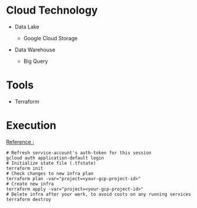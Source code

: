 # Cloud Technology

- Data Lake

  - Google Cloud Storage

- Data Warehouse
  - Big Query

# Tools

- Terraform

# Execution

[Reference : ](https://github.com/DataTalksClub/data-engineering-zoomcamp/tree/main/week_1_basics_n_setup/1_terraform_gcp/terraform)

```
# Refresh service-account's auth-token for this session
gcloud auth application-default login
# Initialize state file (.tfstate)
terraform init
# Check changes to new infra plan
terraform plan -var="project=<your-gcp-project-id>"
# Create new infra
terraform apply -var="project=<your-gcp-project-id>"
# Delete infra after your work, to avoid costs on any running services
terraform destroy
```
